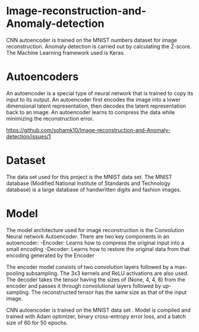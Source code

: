 # Image-reconstruction-and-Anomaly-detection

CNN autoencoder is trained on the MNIST numbers dataset for image reconstruction. Anomaly detection is carried out by calculating the Z-score. The Machine Learning framework used is Keras.

# Autoencoders

An autoencoder is a special type of neural network that is trained to copy its input to its output. An
autoencoder first encodes the image into a lower
dimensional latent representation, then decodes the
latent representation back to an image. An
autoencoder learns to compress the data while
minimizing the reconstruction error.

https://github.com/sohamk10/Image-reconstruction-and-Anomaly-detection/issues/1

# Dataset

The data set used for this project is the MNIST data
set. The MNIST database (Modified National Institute
of Standards and Technology database) is a large
database of handwritten digits and fashion images.

# Model

The model architecture used for image reconstruction is the Convolution Neural network Autoencoder.
There are two key components in an autoencoder:
-Encoder: Learns how to compress the original input into a small encoding
-Decoder: Learns how to restore the original data from that encoding generated by the Encoder

The encoder model consists of two convolution layers followed by a max-pooling subsampling. The 3x3 kernels
and ReLU activations are also used.
The decoder takes the tensor having the sizes of (None, 4, 4, 8) from the encoder and passes it through
convolutional layers followed by up-sampling. The reconstructed tensor has the same size as that of the input
image.

CNN autoencoder is trained on the MNIST data set . Model is compiled and trained with Adam optimizer, binary
cross-entropy error loss, and a batch size of 60 for 50 epochs.
